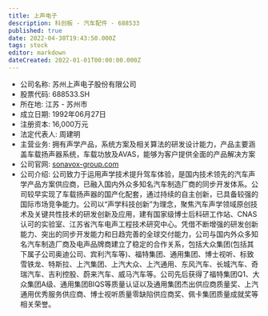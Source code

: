 ```yaml
---
title: 上声电子
description: 科创板 - 汽车配件 - 688533
published: true
date: 2022-04-30T19:43:50.000Z
tags: stock
editor: markdown
dateCreated: 2022-01-01T00:00:00.000Z
---
```


- 公司名称: 苏州上声电子股份有限公司
- 股票代码: 688533.SH
- 所在地: 江苏 - 苏州市
- 成立日期: 1992年06月27日
- 注册资本: 16,000万元
- 法定代表人: 周建明
- 主营业务: 拥有声学产品，系统方案及相关算法的研发设计能力，产品主要涵盖车载扬声器系统，车载功放及AVAS，能够为客户提供全面的产品解决方案
- 公司官网: [sonavox-group.com](sonavox-group.com)
- 公司介绍: 公司致力于运用声学技术提升驾车体验，是国内技术领先的汽车声学产品方案供应商，已融入国内外众多知名汽车制造厂商的同步开发体系。公司较早实现了车载扬声器的国产化配套，通过持续的自主创新，已具备较强的国际市场竞争能力。公司以“声学科技创新”为理念，聚焦汽车声学领域原创技术及关键共性技术的研发创新及应用，建有国家级博士后科研工作站、CNAS认可的实验室、江苏省汽车电声工程技术研究中心。凭借不断增强的研发创新能力、突出的同步开发能力和日趋完善的全球交付能力，公司与国内外众多知名汽车制造厂商及电声品牌商建立了稳定的合作关系，包括大众集团(包括其下属子公司奥迪公司、宾利汽车等)、福特集团、通用集团、博士视听、标致雪铁龙、特斯拉、上汽集团、上汽大众、上汽通用、东风汽车、长城汽车、奇瑞汽车、吉利控股、蔚来汽车、威马汽车等。公司先后获得了福特集团Q1、大众集团A级、通用集团BIQS等质量认证以及通用集团杰出供应商质量奖、上汽通用优秀服务供应商、博士视听质量零缺陷供应商奖、佩卡集团质量成就奖等相关荣誉。


